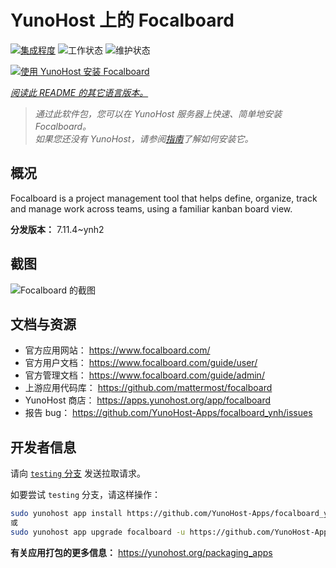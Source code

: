 <!--
注意：此 README 由 <https://github.com/YunoHost/apps/tree/master/tools/readme_generator> 自动生成
请勿手动编辑。
-->

# YunoHost 上的 Focalboard

[![集成程度](https://apps.yunohost.org/badge/integration/focalboard)](https://ci-apps.yunohost.org/ci/apps/focalboard/)
![工作状态](https://apps.yunohost.org/badge/state/focalboard)
![维护状态](https://apps.yunohost.org/badge/maintained/focalboard)

[![使用 YunoHost 安装 Focalboard](https://install-app.yunohost.org/install-with-yunohost.svg)](https://install-app.yunohost.org/?app=focalboard)

*[阅读此 README 的其它语言版本。](./ALL_README.md)*

> *通过此软件包，您可以在 YunoHost 服务器上快速、简单地安装 Focalboard。*  
> *如果您还没有 YunoHost，请参阅[指南](https://yunohost.org/install)了解如何安装它。*

## 概况

Focalboard is a project management tool that helps define, organize, track and manage work across teams, using a familiar kanban board view.


**分发版本：** 7.11.4~ynh2

## 截图

![Focalboard 的截图](./doc/screenshots/screenshot.jpg)

## 文档与资源

- 官方应用网站： <https://www.focalboard.com/>
- 官方用户文档： <https://www.focalboard.com/guide/user/>
- 官方管理文档： <https://www.focalboard.com/guide/admin/>
- 上游应用代码库： <https://github.com/mattermost/focalboard>
- YunoHost 商店： <https://apps.yunohost.org/app/focalboard>
- 报告 bug： <https://github.com/YunoHost-Apps/focalboard_ynh/issues>

## 开发者信息

请向 [`testing` 分支](https://github.com/YunoHost-Apps/focalboard_ynh/tree/testing) 发送拉取请求。

如要尝试 `testing` 分支，请这样操作：

```bash
sudo yunohost app install https://github.com/YunoHost-Apps/focalboard_ynh/tree/testing --debug
或
sudo yunohost app upgrade focalboard -u https://github.com/YunoHost-Apps/focalboard_ynh/tree/testing --debug
```

**有关应用打包的更多信息：** <https://yunohost.org/packaging_apps>
